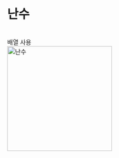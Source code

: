 <h1>난수</h1>
<br>
배열 사용 
<br>
<img width="242" alt="난수" src="https://github.com/Sossoh/WebP23/assets/128332587/350f6429-8f7f-4bc5-9c67-df6b10f2ddca">
<br>
